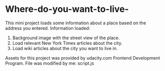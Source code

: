 # Where-do-you-want-to-live-

This mini project loads some information about a place based on the address you entered.
Information loaded:
1. Background image with the street view of the place.
2. Load relevant New York Times articles about the city.
3. Load wiki articles about the city you want to live in.

Assets for this project was provided by udacity.com Frontend Development Program. File was modified by me: script.js
